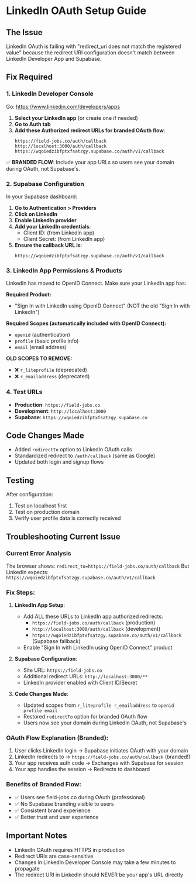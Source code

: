 # LinkedIn OAuth Setup Guide

## The Issue
LinkedIn OAuth is failing with "redirect_uri does not match the registered value" because the redirect URI configuration doesn't match between LinkedIn Developer App and Supabase.

## Fix Required

### 1. LinkedIn Developer Console
Go: https://www.linkedin.com/developers/apps

1. **Select your LinkedIn app** (or create one if needed)
2. **Go to Auth tab**
3. **Add these Authorized redirect URLs for branded OAuth flow**:
   ```
   https://field-jobs.co/auth/callback
   http://localhost:3000/auth/callback
   https://wqoiedzibfptxfsatzgy.supabase.co/auth/v1/callback
   ```

✅ **BRANDED FLOW**: Include your app URLs so users see your domain during OAuth, not Supabase's.

### 2. Supabase Configuration
In your Supabase dashboard:

1. **Go to Authentication > Providers**
2. **Click on LinkedIn**
3. **Enable LinkedIn provider**
4. **Add your LinkedIn credentials**:
   - Client ID: (from LinkedIn app)
   - Client Secret: (from LinkedIn app)
5. **Ensure the callback URL is**:
   ```
   https://wqoiedzibfptxfsatzgy.supabase.co/auth/v1/callback
   ```

### 3. LinkedIn App Permissions & Products
LinkedIn has moved to OpenID Connect. Make sure your LinkedIn app has:

**Required Product:**
- "Sign In with LinkedIn using OpenID Connect" (NOT the old "Sign In with LinkedIn")

**Required Scopes (automatically included with OpenID Connect):**
- `openid` (authentication)
- `profile` (basic profile info)  
- `email` (email address)

**OLD SCOPES TO REMOVE:**
- ❌ `r_liteprofile` (deprecated)
- ❌ `r_emailaddress` (deprecated)

### 4. Test URLs
- **Production**: `https://field-jobs.co`
- **Development**: `http://localhost:3000`
- **Supabase**: `https://wqoiedzibfptxfsatzgy.supabase.co`

## Code Changes Made
- Added `redirectTo` option to LinkedIn OAuth calls
- Standardized redirect to `/auth/callback` (same as Google)
- Updated both login and signup flows

## Testing
After configuration:
1. Test on localhost first
2. Test on production domain
3. Verify user profile data is correctly received

## Troubleshooting Current Issue

### Current Error Analysis
The browser shows: `redirect_to=https://field-jobs.co/auth/callback`
But LinkedIn expects: `https://wqoiedzibfptxfsatzgy.supabase.co/auth/v1/callback`

### Fix Steps:
1. **LinkedIn App Setup**:
   - Add ALL these URLs to LinkedIn app authorized redirects:
     - `https://field-jobs.co/auth/callback` (production)
     - `http://localhost:3000/auth/callback` (development)
     - `https://wqoiedzibfptxfsatzgy.supabase.co/auth/v1/callback` (Supabase fallback)
   - Enable "Sign In with LinkedIn using OpenID Connect" product

2. **Supabase Configuration**:
   - Site URL: `https://field-jobs.co`
   - Additional redirect URLs: `http://localhost:3000/**`
   - LinkedIn provider enabled with Client ID/Secret

3. **Code Changes Made**:
   - Updated scopes from `r_liteprofile r_emailaddress` to `openid profile email`
   - Restored `redirectTo` option for branded OAuth flow
   - Users now see your domain during LinkedIn OAuth, not Supabase's

### OAuth Flow Explanation (Branded):
1. User clicks LinkedIn login → Supabase initiates OAuth with your domain
2. LinkedIn redirects to → `https://field-jobs.co/auth/callback` (branded!)
3. Your app receives auth code → Exchanges with Supabase for session
4. Your app handles the session → Redirects to dashboard

### Benefits of Branded Flow:
- ✅ Users see field-jobs.co during OAuth (professional)
- ✅ No Supabase branding visible to users
- ✅ Consistent brand experience
- ✅ Better trust and user experience

## Important Notes
- LinkedIn OAuth requires HTTPS in production
- Redirect URIs are case-sensitive
- Changes in LinkedIn Developer Console may take a few minutes to propagate
- The redirect URI in LinkedIn should NEVER be your app's URL directly
